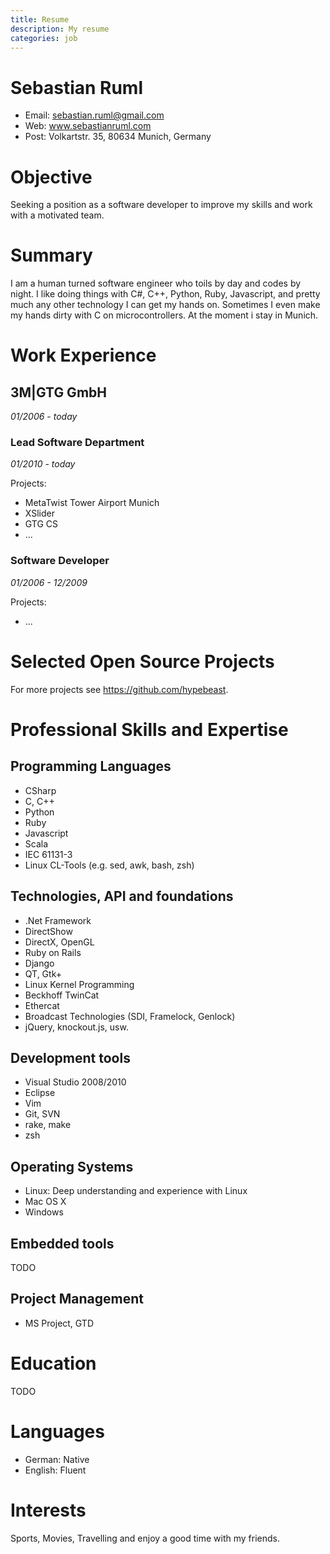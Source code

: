 ```yaml
---
title: Resume
description: My resume
categories: job
---
```


# Sebastian Ruml

* Email: sebastian.ruml@gmail.com
* Web: www.sebastianruml.com
* Post: Volkartstr. 35, 80634 Munich, Germany


# Objective

Seeking a position as a software developer to improve my skills and work
with a motivated team.


# Summary

I am a human turned software engineer who toils by day and codes by night.
I like doing things with C#, C++, Python, Ruby, Javascript, and pretty much
any other technology I can get my hands on. Sometimes I even make my hands
dirty with C on microcontrollers. At the moment i stay in Munich.


# Work Experience

## 3M|GTG GmbH

*01/2006 - today*

### Lead Software Department

*01/2010 - today*

Projects:

* MetaTwist Tower Airport Munich
* XSlider
* GTG CS
* ...

### Software Developer

*01/2006 - 12/2009*

Projects:

* ...


# Selected Open Source Projects

For more projects see https://github.com/hypebeast.


# Professional Skills and Expertise

## Programming Languages

* CSharp
* C, C++
* Python
* Ruby
* Javascript
* Scala
* IEC 61131-3
* Linux CL-Tools (e.g. sed, awk, bash, zsh)


## Technologies, API and foundations

* .Net Framework
* DirectShow
* DirectX, OpenGL
* Ruby on Rails
* Django
* QT, Gtk+
* Linux Kernel Programming
* Beckhoff TwinCat
* Ethercat
* Broadcast Technologies (SDI, Framelock, Genlock)
* jQuery, knockout.js, usw.


## Development tools

* Visual Studio 2008/2010
* Eclipse
* Vim
* Git, SVN
* rake, make
* zsh


## Operating Systems

* Linux: Deep understanding and experience with Linux
* Mac OS X
* Windows


## Embedded tools

TODO


## Project Management

* MS Project, GTD



# Education

TODO


# Languages

* German: Native
* English: Fluent


# Interests

Sports, Movies, Travelling and enjoy a good time with my friends.
